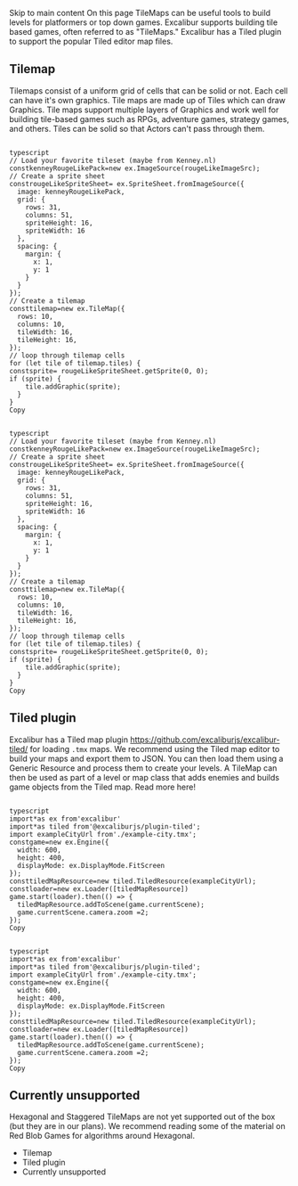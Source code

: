 Skip to main content
On this page
TileMaps can be useful tools to build levels for platformers or top down games.
Excalibur supports building tile based games, often referred to as "TileMaps." Excalibur has a Tiled plugin to support the popular Tiled editor map files.
## Tilemap​
Tilemaps consist of a uniform grid of cells that can be solid or not. Each cell can have it's own graphics.
Tile maps are made up of Tiles which can draw Graphics. Tile maps support multiple layers of Graphics and work well for building tile-based games such as RPGs, adventure games, strategy games, and others. Tiles can be solid so that Actors can't pass through them.
```

typescript
// Load your favorite tileset (maybe from Kenney.nl)
constkenneyRougeLikePack=new ex.ImageSource(rougeLikeImageSrc);
// Create a sprite sheet
constrougeLikeSpriteSheet= ex.SpriteSheet.fromImageSource({
  image: kenneyRougeLikePack,
  grid: {
    rows: 31,
    columns: 51,
    spriteHeight: 16,
    spriteWidth: 16
  },
  spacing: {
    margin: {
      x: 1,
      y: 1
    }
  }
});
// Create a tilemap
consttilemap=new ex.TileMap({
  rows: 10,
  columns: 10,
  tileWidth: 16,
  tileHeight: 16,
});
// loop through tilemap cells
for (let tile of tilemap.tiles) {
constsprite= rougeLikeSpriteSheet.getSprite(0, 0);
if (sprite) {
    tile.addGraphic(sprite);
  }
}
Copy
```
```

typescript
// Load your favorite tileset (maybe from Kenney.nl)
constkenneyRougeLikePack=new ex.ImageSource(rougeLikeImageSrc);
// Create a sprite sheet
constrougeLikeSpriteSheet= ex.SpriteSheet.fromImageSource({
  image: kenneyRougeLikePack,
  grid: {
    rows: 31,
    columns: 51,
    spriteHeight: 16,
    spriteWidth: 16
  },
  spacing: {
    margin: {
      x: 1,
      y: 1
    }
  }
});
// Create a tilemap
consttilemap=new ex.TileMap({
  rows: 10,
  columns: 10,
  tileWidth: 16,
  tileHeight: 16,
});
// loop through tilemap cells
for (let tile of tilemap.tiles) {
constsprite= rougeLikeSpriteSheet.getSprite(0, 0);
if (sprite) {
    tile.addGraphic(sprite);
  }
}
Copy
```

## Tiled plugin​
Excalibur has a Tiled map plugin https://github.com/excaliburjs/excalibur-tiled/ for loading `.tmx` maps.
We recommend using the Tiled map editor to build your maps and export them to JSON. You can then load them using a Generic Resource and process them to create your levels. A TileMap can then be used as part of a level or map class that adds enemies and builds game objects from the Tiled map.
Read more here!
```

typescript
import*as ex from'excalibur'
import*as tiled from'@excaliburjs/plugin-tiled';
import exampleCityUrl from'./example-city.tmx';
constgame=new ex.Engine({
  width: 600,
  height: 400,
  displayMode: ex.DisplayMode.FitScreen
});
consttiledMapResource=new tiled.TiledResource(exampleCityUrl);
constloader=new ex.Loader([tiledMapResource])
game.start(loader).then(() => {
  tiledMapResource.addToScene(game.currentScene);
  game.currentScene.camera.zoom =2;
});
Copy
```
```

typescript
import*as ex from'excalibur'
import*as tiled from'@excaliburjs/plugin-tiled';
import exampleCityUrl from'./example-city.tmx';
constgame=new ex.Engine({
  width: 600,
  height: 400,
  displayMode: ex.DisplayMode.FitScreen
});
consttiledMapResource=new tiled.TiledResource(exampleCityUrl);
constloader=new ex.Loader([tiledMapResource])
game.start(loader).then(() => {
  tiledMapResource.addToScene(game.currentScene);
  game.currentScene.camera.zoom =2;
});
Copy
```

## Currently unsupported​
Hexagonal and Staggered TileMaps are not yet supported out of the box (but they are in our plans).
We recommend reading some of the material on Red Blob Games for algorithms around Hexagonal.
  * Tilemap
  * Tiled plugin
  * Currently unsupported


